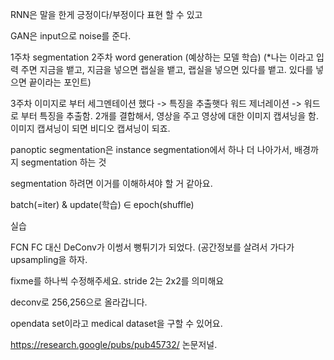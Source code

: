 RNN은 말을 한게 긍정이다/부정이다 표현 할 수 있고

GAN은 input으로 noise를 준다.

1주차 segmentation
2주차 word generation (예상하는 모델 학습)
(*나는 이라고 입력 주면 지금을 뱉고, 지금을 넣으면 랩실을 뱉고, 랩실을 넣으면 있다를 뱉고. 있다를 넣으면 끝이라는 포인트)

3주차
이미지로 부터 세그멘테이션 했다 -> 특징을 추출햇다 
워드 제너레이션 -> 워드로 부터 특징을 추출함.
2개를 결합해서, 영상을 주고 영상에 대한 이미지 캡셔닝을 함.
이미지 캡셔닝이 되면 비디오 캡셔닝이 되죠.


panoptic segmentation은 instance segmentation에서 하나 더 나아가서, 배경까지 segmentation 하는 것

segmentation 하려면 이거를 이해하셔야 할 거 같아요.


batch(=iter) & update(학습) ∈ epoch(shuffle)



실습

FCN
FC 대신 DeConv가 이썽서 뻥튀기가 되었다.
(공간정보를 살려서 가다가 upsampling을 하자.

fixme를 하나씩 수정해주세요. 
stride 2는 2x2를 의미해요

deconv로 256,256으로 올라갑니다.

opendata set이라고 medical dataset을 구할 수 있어요.


https://research.google/pubs/pub45732/
논문저널.

